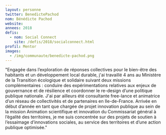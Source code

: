 ```yaml
---
layout: personne
twitter: BenedictePachod
nom: Bénédicte Pachod
website:
annees: 2018
defis: 
  - nom: Social Connect
    site: /defis/2018/socialconnect.html
profil: Mentor
images:
  - /img/communaute/benedicte-pachod.png
---
```


"Engagée dans l’exploration de réponses collectives pour le bien-être
des habitants et un développement local durable, j'ai
travaillé 4 ans au Ministère de la Transition écologique et solidaire
suivant deux missions complémentaires : conduire des expérimentations
relatives aux enjeux de gouvernance et de résilience et coordonner le
re-design d’une politique publique nationale. J'ai par ailleurs été
consultante free-lance et animatrice d’un réseau de collectivités et
de partenaires en Ile-de-France. Arrivée en début d’année en tant que
chargée de projet innovation publique au sein de la mission Animation
scientifique et innovation du Commissariat général à l’égalité des
territoires, je me suis concentrée sur des projets de soutien à
l’essaimage d’innovations sociales, au service des territoires et
d’une action publique optimisée."


